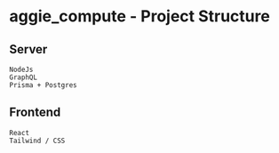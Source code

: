 # aggie_compute - Project Structure

## Server

    NodeJs
    GraphQL
    Prisma + Postgres

## Frontend

    React
    Tailwind / CSS
